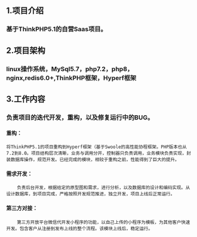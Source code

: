 ## 1.项目介绍
### 基于ThinkPHP5.1的自营Saas项目。

## 2.项目架构
### linux操作系统，MySql5.7，php7.2，php8，nginx,redis6.0+,ThinkPHP框架，Hyperf框架

## 3.工作内容
### 负责项目的迭代开发，重构，以及修复运行中的BUG。

#### 重构：
```
将ThinkPHP5.1的项目重构到Hyperf框架（基于Swoole的高性能协程框架。PHP版本也从7.2到8.0。项目结构层次清晰，业务与调用分开，控制器只负责调用，业务模块负责实现，封装数据库操作，规范开发。已经完成的模块，相较于重构之前，性能得到了巨大的提升。
```
#### 需求开发：
```
    负责后台开发，根据给定的原型图和需求，进行分析，以及数据库的设计和编码实现。从设计数据库，到项目完成，严格按照开发规范推进，独立开发，项目上线后正常运行。
```
#### 第三方对接：
```
    第三方开放平台微信代开发小程序的功能，以自己上传的小程序为模板，为其他客户快速开发。包含客户从注册到发布上线的整个流程。该模块上线后，稳定运行。
```